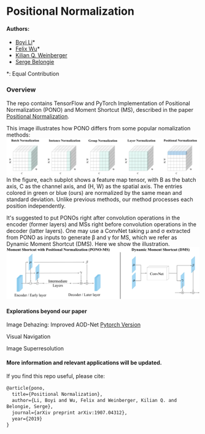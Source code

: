 # Positional Normalization
#### Authors: 
* [Boyi Li](https://sites.google.com/site/boyilics/home)*
* [Felix Wu](https://scholar.google.com.tw/citations?user=sNL8SSoAAAAJ&hl=en)*
* [Kilian Q. Weinberger](http://kilian.cs.cornell.edu/index.html)
* [Serge Belongie](https://vision.cornell.edu/se3/people/serge-belongie/)

*: Equal Contribution

### Overview
The repo contains TensorFlow and PyTorch Implementation of Positional Normalization (PONO) and Moment Shortcut (MS), described in the paper [Positional Normalization](https://arxiv.org/abs/1907.04312).

This image illustrates how PONO differs from some popular nomalization methods:
![](./figs/PONO_vs_others.png)
In the figure, each subplot shows a feature map tensor, with B as the batch axis, C as the channel axis, and (H, W) as the spatial axis. The entries colored in green or blue (ours) are normalized by the same mean and standard deviation. Unlike previous methods, our method processes each position independently.

It's suggested to put PONOs right after convolution operations in the encoder (former layers) and MSs right before convolution operations in the decoder (latter layers). One may use a ConvNet taking μ and σ extracted from PONO as inputs to generate β and γ for MS, which we refer as Dynamic Moment Shortcut (DMS). Here we show the illustration.
![](./figs/PONO-MS.jpg)

#### Explorations beyond our paper
Image Dehazing: Improved AOD-Net [Pytorch Version](https://github.com/Boyiliee/AOD-Net/tree/master/AOD-Net%20with%20PONO)

Visual Navigation

Image Superresolution

#### More information and relevant applications will be updated.

If you find this repo useful, please cite:
```
@article{pono,
  title={Positional Normalization},
  author={Li, Boyi and Wu, Felix and Weinberger, Kilian Q. and Belongie, Serge},
  journal={arXiv preprint arXiv:1907.04312},
  year={2019}
}
```

